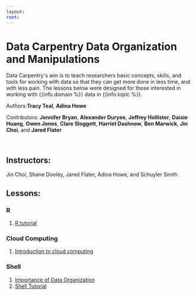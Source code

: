 ```yaml
---
layout: 
root: 
---
```


# Data Carpentry Data Organization and Manipulations 

Data Carpentry's aim is to teach researchers basic concepts, skills,
and tools for working with data so that they can get more done in less
time, and with less pain. The lessons below were designed for those interested 
in working with {{info.domain %}} data in {{info.topic %}}. 


Authors:**Tracy Teal**, **Adina Howe**

Contributors: **Jennifer Bryan**, **Alexander Duryee**, **Jeffrey Hollister**, **Daisie Huang**, **Owen Jones**, **Clare Sloggett**, **Harriet Dashnow**, **Ben Marwick**, **Jin Choi**, and **Jared Flater** 

<br> 

## Instructors:
Jin Choi, Shane Dooley, Jared Flater, Adina Howe, and Schuyler Smith

## Lessons:

### R
1. [R tutorial](http://germslab.org/datavisualization/index.html)

### Cloud Computing
1. [Introduction to cloud computing](https://github.com/JasonJWilliamsNY/cloud-genomics/blob/master/lessons/0.cloud-introduction.Rmd)

### Shell
1. [Importance of Data Organization](http://germslab.org/P3-germs-training/lessons/00-intro-to-data-tidy.html)			
2. [Shell Tutorial](http://germslab.org/Shell_Tutorial/)






